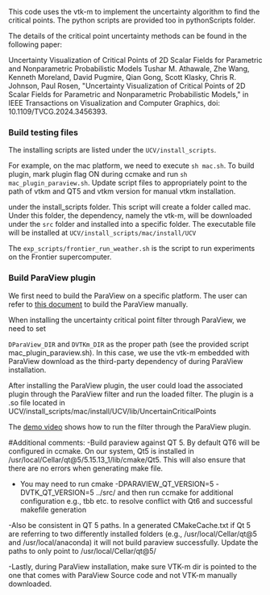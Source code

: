 This code uses the vtk-m to implement the uncertainty algorithm to find the critical points. The python scripts are provided too in pythonScripts folder.

The details of the critical point uncertainty methods can be found in the following paper:

Uncertainty Visualization of Critical Points of 2D Scalar Fields for Parametric and Nonparametric Probabilistic Models
Tushar M. Athawale, Zhe Wang, Kenneth Moreland, David Pugmire, Qian Gong, Scott Klasky, Chris R. Johnson, Paul Rosen, "Uncertainty Visualization of Critical Points of 2D Scalar Fields for Parametric and Nonparametric Probabilistic Models," in IEEE Transactions on Visualization and Computer Graphics, doi: 10.1109/TVCG.2024.3456393.

### Build testing files

The installing scripts are listed under the `UCV/install_scripts`.

For example, on the mac platform, we need to execute 
`sh mac.sh`. To build plugin, mark plugin flag ON during ccmake and  run `sh mac_plugin_paraview.sh`. Update script files to appropriately point to the path of vtkm and QT5 and vtkm version for manual vtkm installation.

under the install_scripts folder. This script will create a folder called mac. Under this folder, the dependency, namely the vtk-m, will be downloaded under the `src` folder and installed into a specific folder. The executable file will be installed at `UCV/install_scripts/mac/install/UCV`

The `exp_scripts/frontier_run_weather.sh` is the script to run experiments on the Frontier supercomputer.

### Build ParaView plugin

We first need to build the ParaView on a specific platform. The user can refer to [this document](https://gitlab.kitware.com/paraview/paraview/blob/master/Documentation/dev/build.md) to build the ParaView manually.

When installing the uncertainty critical point filter through ParaView, we need to set

`DParaView_DIR` and `DVTKm_DIR` as the proper path (see the provided script mac_plugin_paraview.sh). In this case, we use the vtk-m embedded with ParaView download as the third-party dependency of during ParaView installation.

After installing the ParaView plugin, the user could load the associated plugin through the ParaView filter and run the loaded filter. The plugin is a .so file located in UCV/install_scripts/mac/install/UCV/lib/UncertainCriticalPoints

The [demo video](https://drive.google.com/file/d/1GS0OJW_HQWHP5HyS8xV0cxbDHKK_sRgR/view?usp=sharing) shows how to run the filter through the ParaView plugin.

#Additional comments:
-Build paraview against QT 5. By default QT6 will be configured in ccmake. On our system, Qt5 is installed in /usr/local/Cellar/qt@5/5.15.13_1/lib/cmake/Qt5. This will also ensure that there are no errors when generating make file.

- You may need to run cmake -DPARAVIEW_QT_VERSION=5 -DVTK_QT_VERSION=5 ../src/ and then run ccmake for additional configuration e.g., tbb etc. to resolve conflict with Qt6 and successful makefile generation

-Also be consistent in QT 5 paths. In a generated CMakeCache.txt if Qt 5 are referring to two differently installed folders (e.g., /usr/local/Cellar/qt@5 and /usr/local/anaconda) it will not build paraview successfully. Update the paths to only point to /usr/local/Cellar/qt@5/

-Lastly, during ParaView installation, make sure VTK-m dir is pointed to the one that comes with ParaView Source code and not VTK-m manually downloaded.

